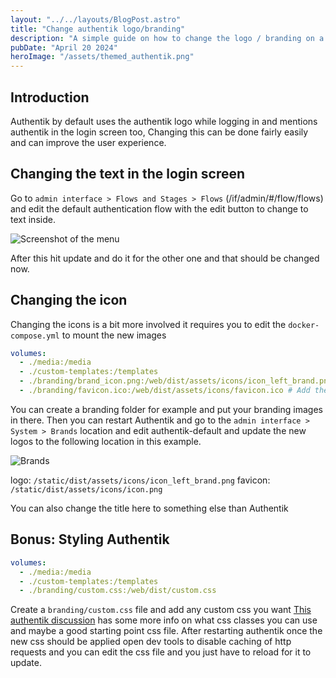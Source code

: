 ```yaml
---
layout: "../../layouts/BlogPost.astro"
title: "Change authentik logo/branding"
description: "A simple guide on how to change the logo / branding on a Authentik installation"
pubDate: "April 20 2024"
heroImage: "/assets/themed_authentik.png"
---
```


## Introduction

Authentik by default uses the authentik logo while logging in and mentions authentik in the login screen too, Changing this can be done fairly easily and can improve the user experience.

## Changing the text in the login screen

Go to `admin interface > Flows and Stages > Flows` (/if/admin/#/flow/flows) and edit the default authentication flow with the edit button to change to text inside.

![Screenshot of the menu](/assets/authentik-flow-vars.png)

After this hit update and do it for the other one and that should be changed now.

## Changing the icon

Changing the icons is a bit more involved it requires you to edit the `docker-compose.yml` to mount the new images

```yml
volumes:
  - ./media:/media
  - ./custom-templates:/templates
  - ./branding/brand_icon.png:/web/dist/assets/icons/icon_left_brand.png # Add the brand icon in the ./branding folder next to your docker-compose
  - ./branding/favicon.ico:/web/dist/assets/icons/favicon.ico # Add the favicon
```

You can create a branding folder for example and put your branding images in there. Then you can restart Authentik and go to the `admin interface > System > Brands` location and edit authentik-default and update the new logos to the following location in this example.

![Brands](/assets/authentik-brands.png)

logo: `/static/dist/assets/icons/icon_left_brand.png`
favicon: `/static/dist/assets/icons/icon.png`

You can also change the title here to something else than Authentik

## Bonus: Styling Authentik

```yml
volumes:
  - ./media:/media
  - ./custom-templates:/templates
  - ./branding/custom.css:/web/dist/custom.css
```

Create a `branding/custom.css` file and add any custom css you want [This authentik discussion](https://github.com/goauthentik/authentik/discussions/4831) has some more info on what css classes you can use and maybe a good starting point css file. After restarting authentik once the new css should be applied open dev tools to disable caching of http requests and you can edit the css file and you just have to reload for it to update.

